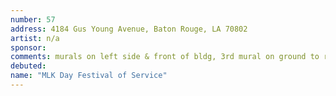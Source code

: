 ```yaml
---
number: 57
address: 4184 Gus Young Avenue, Baton Rouge, LA 70802
artist: n/a
sponsor:
comments: murals on left side & front of bldg, 3rd mural on ground to right of bldg. On panel 1675 nearby but it is on N side of Gus Young
debuted:
name: "MLK Day Festival of Service"
---
```

